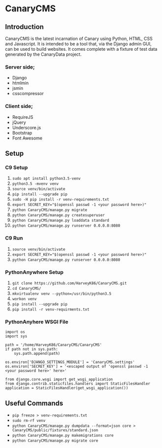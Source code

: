 # CanaryCMS
## Introduction
CanaryCMS is the latest incarnation of Canary using Python, HTML, CSS and Javascript. It is intended to be a tool that, via the Django admin GUI, can be used to build websites. It comes complete with a fixture of test data generated by the CanaryData project.

### Server side;
  * Django
  * htmlmin
  * jsmin
  * csscompressor

### Client side;
  * RequireJS
  * jQuery
  * Underscore.js
  * Bootstrap
  * Font Awesome

## Setup
### C9 Setup
1. `sudo apt install python3.5-venv`
2. `python3.5 -mvenv venv`
3. `source venv/bin/activate`
4. `pip install --upgrade pip`
5. `sudo -H pip install -r venv-requirements.txt`
6. `export SECRET_KEY="$(openssl passwd -1 <your password here>)"`
7. `python CanaryCMS/manage.py migrate`
8. `python CanaryCMS/manage.py createsuperuser`
9. `python CanaryCMS/manage.py loaddata standard`
10. `python CanaryCMS/manage.py runserver 0.0.0.0:8080`

### C9 Run
1. `source venv/bin/activate`
2. `export SECRET_KEY="$(openssl passwd -1 <your password here>)"`
3. `python CanaryCMS/manage.py runserver 0.0.0.0:8080`

### PythonAnywhere Setup
1. `git clone https://github.com/HarveyK86/CanaryCMS.git`
2. `cd CanaryCMS/`
3. `mkvirtualenv venv --python=/usr/bin/python3.5`
4. `workon venv`
5. `pip install --upgrade pip`
6. `pip install -r venv-requirments.txt`

### PythonAnyhere WSGI File
```
import os
import sys

path = '/home/HarveyK86/CanaryCMS/CanaryCMS'
if path not in sys.path:
    sys.path.append(path)

os.environ['DJANGO_SETTINGS_MODULE'] = 'CanaryCMS.settings'
os.environ['SECRET_KEY'] = '<escaped output of 'openssl passwd -1 <your password here>' here>'

from django.core.wsgi import get_wsgi_application
from django.contrib.staticfiles.handlers import StaticFilesHandler
application = StaticFilesHandler(get_wsgi_application())
```
## Useful Commands
* `pip freeze > venv-requirements.txt`
* `sudo rm-rf venv`
* `python CanaryCMS/manage.py dumpdata --format=json core > CanaryCMS/public/fixtures/standard.json`
* `python CanaryCMS/manage.py makemigrations core`
* `python CanaryCMS/manage.py migrate core`
